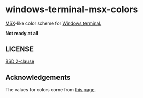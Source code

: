 # windows-terminal-msx-colors
[MSX](https://en.wikipedia.org/wiki/MSX)-like color scheme for [Windows terminal.](https://github.com/microsoft/terminal)

**Not ready at all**

## LICENSE

[BSD 2-clause](LICENSE)

## Acknowledgements

The values for colors come from
[this page](https://paulwratt.github.io/programmers-palettes/HW-MSX/HW-MSX-palettes.html).
